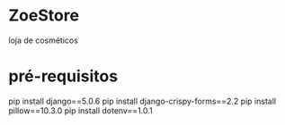 # ZoeStore
loja de cosméticos


# pré-requisitos
pip install django==5.0.6
pip install django-crispy-forms==2.2
pip install pillow==10.3.0
pip install dotenv==1.0.1
